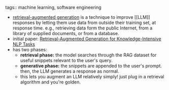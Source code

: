 tags:: machine learning, software engineering

- [retrieval-augmented generation](https://research.ibm.com/blog/retrieval-augmented-generation-RAG) is a technique to improve [[LLM]] responses by letting them use data from outside their training set, at response time. e.g., retrieving data form the public Internet, from a library of supplied documents, or from a database.
- initial paper: [Retrieval-Augmented Generation for Knowledge-Intensive NLP Tasks](https://arxiv.org/abs/2005.11401v4)
- has two phases:
	- **retrieval phase:** the model searches through the RAG dataset for useful snippets relevant to the user's query.
	- **generative phase:** the snippets are appended to the user's prompt. then, the LLM generates a response as normal.
	- this lets you augment an LLM relatively simply! just plug in a retrieval algorithm and you're golden.